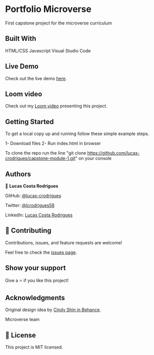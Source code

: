 # Portfolio Microverse
 First capstone project for the microverse curriculum

## Built With

HTML/CSS
Javascript
Visual Studio Code

## Live Demo

 Check out the live demo [here](https://lucas-crodrigues.github.io/capstone-module-1/index.html).

 ## Loom video

 Check out my [Loom video](https://www.loom.com/share/4cbc3ed299894b859ee2a835471e003b) presenting this project.

## Getting Started

To get a local copy up and running follow these simple example steps.

  1- Download files
  2- Run index.html in browser

To clone the repo run the line "git clone https://github.com/lucas-crodrigues/capstone-module-1.git" on your console

## Authors

👤 **Lucas Costa Rodrigues**

GitHub: [@lucas-crodrigues](https://github.com/lucas-crodrigues)

Twitter: [@lcrodrigues58](https://twitter.com/lcrodrigues58)

LinkedIn: [Lucas Costa Rodrigues](https://www.linkedin.com/in/lucascostarodrigues/)

## 🤝 Contributing

Contributions, issues, and feature requests are welcome!

Feel free to check the [issues page](https://github.com/lucas-crodrigues/capstone-module-1/issues).

## Show your support
Give a ⭐️ if you like this project!

## Acknowledgments

Original design idea by [Cindy Shin in Behance](https://www.behance.net/adagio07).

Microverse team

## 📝 License
This project is MIT licensed.